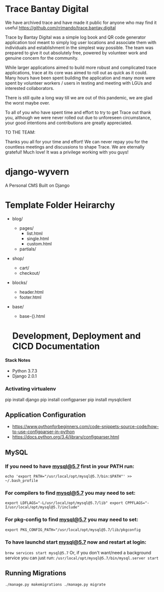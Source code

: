 # Trace Bantay Digital

We have archived trace and have made it public for anyone who may find it useful https://github.com/rrimando/trace.bantay.digital

Trace by Bantay Digital was a simple log book and QR code generator application tool meant to simply log user locations and associate them with individuals and establishment in the simplest way possible. The team was prepared to give it out absolutely free, powered by volunteer work and genuine concern for the community.

While larger applications aimed to build more robust and complicated trace applications, trace at its core was aimed to roll out as quick as it could. Many hours have been spent building the application and many more were spent by volunteer workers / users in testing and meeting with LGUs and interested collaborators.

There is still quite a long way till we are out of this pandemic, we are glad the worst maybe over.

To all of you who have spent time and effort to try to get Trace out thank you, although we were never rolled out due to unforeseen circumstance, your good intentions and contributions are greatly appreciated.

TO THE TEAM:

Thanks you all for your time and effort! We can never repay you for the countless meetings and discussions to shape Trace. We are eternally grateful! Much love! It was a privilege working with you guys!

# django-wyvern

A Personal CMS Built on Django

# Template Folder Heirarchy

- blog/
  - pages/
    - list.html
    - single.html
    - custom.html
  - partials/
- shop/
  - cart/
  - checkout/
- blocks/
  - header.html
  - footer.html
- base/

  - base-{}.html

  # Development, Deployment and CICD Documentation

#### Stack Notes

- Python 3.7.3
- Django 2.0.1

### Activating virtualenv

pip install django
pip install configparser
pip install mysqlclient

## Application Configuration

- https://www.pythonforbeginners.com/code-snippets-source-code/how-to-use-configparser-in-python
- https://docs.python.org/3.4/library/configparser.html

## MySQL

### If you need to have mysql@5.7 first in your PATH run:

`echo 'export PATH="/usr/local/opt/mysql@5.7/bin:$PATH"' >> ~/.bash_profile`

### For compilers to find mysql@5.7 you may need to set:

`export LDFLAGS="-L/usr/local/opt/mysql@5.7/lib" export CPPFLAGS="-I/usr/local/opt/mysql@5.7/include"`

### For pkg-config to find mysql@5.7 you may need to set:

`export PKG_CONFIG_PATH="/usr/local/opt/mysql@5.7/lib/pkgconfig`

### To have launchd start mysql@5.7 now and restart at login:

`brew services start mysql@5.7`
Or, if you don't want/need a background service you can just run:
`/usr/local/opt/mysql@5.7/bin/mysql.server start`

## Running Migrations

`./manage.py makemigrations ./manage.py migrate`

